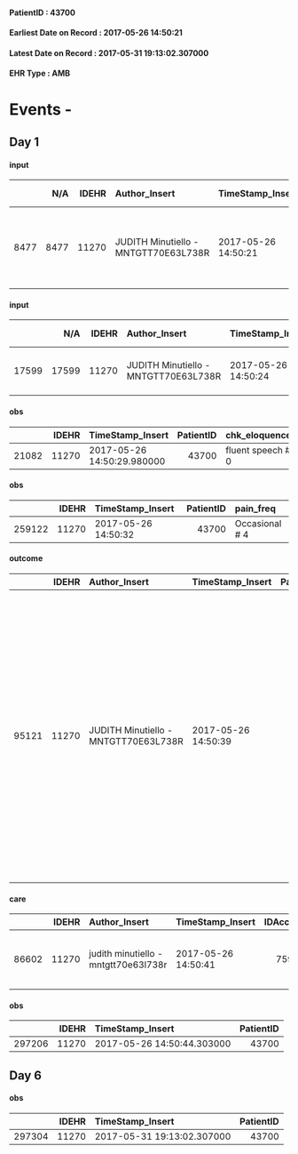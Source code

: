 
#### PatientID : 43700
#### Earliest Date on Record : 2017-05-26 14:50:21
#### Latest Date on Record : 2017-05-31 19:13:02.307000
#### EHR Type : AMB

# Events - 

## Day 1

#### input
|      |    N/A |   IDEHR | Author_Insert                        | TimeStamp_Insert    |   IDAccess | EHRType   |   PatientID |   IDDigitalSignDocument | persone_vicine   |   Unnamed: 0_y |   IDANAMNESI_MED |   Non_Rilevabile_y | Note_Non_Rilevabile_y   | diagnosis                                                               |
|-----:|-------:|--------:|:-------------------------------------|:--------------------|-----------:|:----------|------------:|------------------------:|:-----------------|---------------:|-----------------:|-------------------:|:------------------------|:------------------------------------------------------------------------|
| 8477 |   8477 |   11270 | JUDITH Minutiello - MNTGTT70E63L738R | 2017-05-26 14:50:21 |      75983 | AMB       |       43700 |                  762888 | N/A              |          12380 |             6585 |                  0 | NR                      | Nel 2008 gastrectomia sub-totale per npl. Intervento riferito radicale. |

#### input
|       |    N/A |   IDEHR | Author_Insert                        | TimeStamp_Insert    |   IDAccess | EHRType   |   PatientID |   IDDigitalSignDocument | persone_vicine   |   Unnamed: 0_y.1 |   IDDIAGNOSI_ICD |   Non_Rilevabile_y.1 | Note_Non_Rilevabile_y.1   | I_ICD                 | II_ICD                                                    | III_ICD            | IV_ICD                          | I_Anno   | II_Anno   |
|------:|-------:|--------:|:-------------------------------------|:--------------------|-----------:|:----------|------------:|------------------------:|:-----------------|-----------------:|-----------------:|---------------------:|:--------------------------|:----------------------|:----------------------------------------------------------|:-------------------|:--------------------------------|:---------|:----------|
| 17599 |  17599 |   11270 | JUDITH Minutiello - MNTGTT70E63L738R | 2017-05-26 14:50:24 |      75983 | AMB       |       43700 |                  762889 | N/A              |             3160 |             3160 |                    0 | NR                        | 7994 - Cachessia#2765 | 1519 - Tumori maligni dello stomaco, non specificato#2032 | 715 - Artrosi#3940 | 73301 - Osteoporosi senile#4020 | 2017#57  | 2008#48   |

#### obs
|       |   IDEHR | TimeStamp_Insert           |   PatientID | chk_eloquence     | asthenia   | dyspnoea   | body_temp    | agitation_behavior_freq   | cognitive_state       |
|------:|--------:|:---------------------------|------------:|:------------------|:-----------|:-----------|:-------------|:--------------------------|:----------------------|
| 21082 |   11270 | 2017-05-26 14:50:29.980000 |       43700 | fluent speech # 0 | Severe # 3 | No # 0     | Apyrexia # 0 | quiet # 0                 | confused at times 0 # |

#### obs
|        |   IDEHR | TimeStamp_Insert    |   PatientID | pain_freq      |
|-------:|--------:|:--------------------|------------:|:---------------|
| 259122 |   11270 | 2017-05-26 14:50:32 |       43700 | Occasional # 4 |

#### outcome
|       |   IDEHR | Author_Insert                        | TimeStamp_Insert    |   PatientID |   IDDigitalSignDocument |   IDPAI_VIDAS | opt_problem                                                            |   opt_problem_num | opt_obiettivo                                               |   opt_obiettivo_num | opt_stato_problema   |   opt_stato_problema_num | opt_interventi                                                                                                                                                                                                                                                                                        |   opt_interventi_num |
|------:|--------:|:-------------------------------------|:--------------------|------------:|------------------------:|--------------:|:-----------------------------------------------------------------------|------------------:|:------------------------------------------------------------|--------------------:|:---------------------|-------------------------:|:------------------------------------------------------------------------------------------------------------------------------------------------------------------------------------------------------------------------------------------------------------------------------------------------------|---------------------:|
| 95121 |   11270 | JUDITH Minutiello - MNTGTT70E63L738R | 2017-05-26 14:50:39 |       43700 |                  762892 |         97359 | Alteration of comfort associated with chronic pain and / or acute # 29 |                 2 | The patient riferir√ † ¬ † a satisfactory pain control # 56 |                   1 | Open Problem # 1     |                        1 | Counseling - Sharing with the patient the therapeutic path # 444; Implementing the PAI - Therapeutic adjustment # 441; Implementing the PAI - Administering the drugs correctly according to the prescription # 442; Implementing the PAI - Evaluating the effectiveness of drug administration # 443 |                    4 |

#### care
|       |   IDEHR | Author_Insert                        | TimeStamp_Insert    |   IDAccess | EHRType   |   PatientID |   IDTERAPIE_OUTPAT_VIDAS |   ds_dose | opt_via_di_somm   | ds_ora       | dt_data_inizio      |   opt_pregressa |   opt_somm_terapia |   opt_estemporanea |   opt_termina |   opt_somm_in_pompa | opt_farmaco                                                        | Note_al_bisogno         |
|------:|--------:|:-------------------------------------|:--------------------|-----------:|:----------|------------:|-------------------------:|----------:|:------------------|:-------------|:--------------------|----------------:|-------------------:|-------------------:|--------------:|--------------------:|:-------------------------------------------------------------------|:------------------------|
| 86602 |   11270 | judith minutiello - mntgtt70e63l738r | 2017-05-26 14:50:41 |      75983 | amb       |       43700 |                    64231 |         1 | oral # 0 = 0      | at need # 24 | 2017-05-26 00:00:00 |               0 |                  0 |                  0 |             0 |                   0 | oxycodone / acetaminophen (depalgos 5 + 325 mg tablets rev) # 1628 | if osteo-articular pain |

#### obs
|        |   IDEHR | TimeStamp_Insert           |   PatientID |
|-------:|--------:|:---------------------------|------------:|
| 297206 |   11270 | 2017-05-26 14:50:44.303000 |       43700 |


## Day 6

#### obs
|        |   IDEHR | TimeStamp_Insert           |   PatientID |
|-------:|--------:|:---------------------------|------------:|
| 297304 |   11270 | 2017-05-31 19:13:02.307000 |       43700 |


